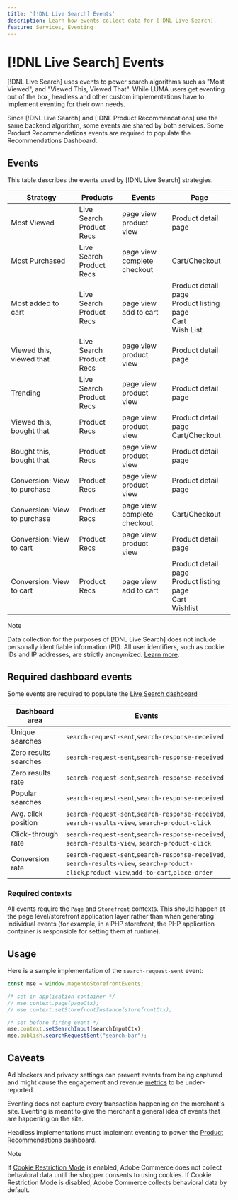 ```yaml
---
title: '[!DNL Live Search] Events'
description: Learn how events collect data for [!DNL Live Search].
feature: Services, Eventing
---
```

# [!DNL Live Search] Events

[!DNL Live Search] uses events to power search algorithms such as "Most Viewed", and "Viewed This, Viewed That". While LUMA users get eventing out of the box, headless and other custom implementations have to implement eventing for their own needs.

Since [!DNL Live Search] and [!DNL Product Recommendations] use the same backend algorithm, some events are shared by both services. Some Product Recommendations events are required to populate the Recommendations Dashboard.

## Events

This table describes the events used by [!DNL Live Search] strategies.

| Strategy | Products | Events | Page |
| --- | --- | --- | ---|
| Most Viewed | Live Search<br>Product Recs | page view<br>product view | Product detail page |
| Most Purchased | Live Search<br>Product Recs | page view<br>complete checkout | Cart/Checkout |
| Most added to cart | Live Search<br>Product Recs | page view<br>add to cart | Product detail page<br>Product listing page<br>Cart<br>Wish List |
| Viewed this, viewed that | Live Search<br>Product Recs | page view<br>product view | Product detail page |
| Trending | Live Search<br>Product Recs | page view<br>product view | Product detail page |
| Viewed this, bought that | Product Recs | page view<br>product view | Product detail page<br>Cart/Checkout |
| Bought this, bought that | Product Recs | page view<br>product view | Product detail page |
| Conversion: View to purchase | Product Recs | page view<br>product view | Product detail page |
| Conversion: View to purchase | Product Recs | page view<br>complete checkout | Cart/Checkout |
| Conversion: View to cart | Product Recs | page view<br>product view | Product detail page |
| Conversion: View to cart | Product Recs | page view<br>add to cart | Product detail page<br>Product listing page<br>Cart<br>Wishlist |

>[!NOTE]
>
>Data collection for the purposes of [!DNL Live Search] does not include personally identifiable information (PII). All user identifiers, such as cookie IDs and IP addresses, are strictly anonymized. [Learn more](https://www.adobe.com/privacy/experience-cloud.html).

## Required dashboard events

Some events are required to populate the [Live Search dashboard](https://experienceleague.adobe.com/docs/commerce-merchant-services/live-search/live-search-admin/performance.html)

| Dashboard area  | Events  |
| ----- | ---- | 
| Unique searches       |`search-request-sent`,`search-response-received` |
| Zero results searches |`search-request-sent`,`search-response-received` |
| Zero results rate     |`search-request-sent`,`search-response-received`|
| Popular searches      |`search-request-sent`,`search-response-received`|
| Avg. click position   |`search-request-sent`,`search-response-received`, `search-results-view`, `search-product-click`| 
| Click-through rate    |`search-request-sent`,`search-response-received`, `search-results-view`, `search-product-click`|
| Conversion rate       |`search-request-sent`,`search-response-received`, `search-results-view`, `search-product-click`,`product-view`,`add-to-cart`,`place-order` | 

### Required contexts

All events require the `Page` and `Storefront` contexts. This should happen at the page level/storefront application layer rather than when generating individual events (for example, in a PHP storefront, the PHP application container is responsible for setting them at runtime).

## Usage

Here is a sample implementation of the `search-request-sent` event:

```javascript
const mse = window.magentoStorefrontEvents;

/* set in application container */
// mse.context.page(pageCtx);
// mse.context.setStorefrontInstance(storefrontCtx);

/* set before firing event */
mse.context.setSearchInput(searchInputCtx);
mse.publish.searchRequestSent("search-bar");
```

## Caveats

Ad blockers and privacy settings can prevent events from being captured and might cause the engagement and revenue [metrics](workspace.md) to be under-reported.

Eventing does not capture every transaction happening on the merchant's site. Eventing is meant to give the merchant a general idea of events that are happening on the site.

Headless implementations must implement eventing to power the [Product Recommendations dashboard](../product-recommendations/events.md).

>[!NOTE]
>
>If [Cookie Restriction Mode](https://experienceleague.adobe.com/docs/commerce-admin/start/compliance/privacy/compliance-cookie-law.html) is enabled, Adobe Commerce does not collect behavioral data until the shopper consents to using cookies. If Cookie Restriction Mode is disabled, Adobe Commerce collects behavioral data by default.
